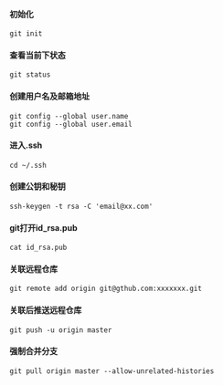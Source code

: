 #### 初始化
    git init

#### 查看当前下状态
    git status

#### 创建用户名及邮箱地址
    git config --global user.name
    git config --global user.email

#### 进入.ssh
    cd ~/.ssh

#### 创建公钥和秘钥
    ssh-keygen -t rsa -C 'email@xx.com'

#### git打开id_rsa.pub
    cat id_rsa.pub

#### 关联远程仓库
    git remote add origin git@gthub.com:xxxxxxx.git

#### 关联后推送远程仓库
    git push -u origin master

#### 强制合并分支
    git pull origin master --allow-unrelated-histories